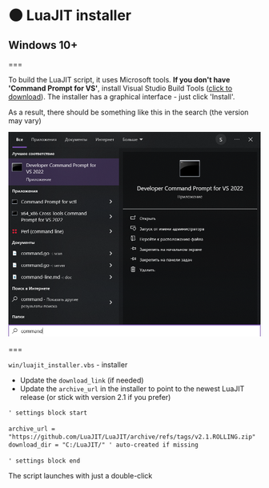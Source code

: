 # 🌑 LuaJIT installer

## Windows 10+

===

To build the LuaJIT script, it uses Microsoft tools. **If you don't have 'Command Prompt for VS'**, install Visual Studio Build Tools ([click to download](https://aka.ms/vs/17/release/vs_buildtools.exe)). The installer has a graphical interface - just click 'Install'.

As a result, there should be something like this in the search (the version may vary)

![](assets/command_prompt.png)

===

`win/luajit_installer.vbs` - installer

- Update the `download_link` (if needed) 
- Update the `archive_url` in the installer to point to the newest LuaJIT release (or stick with version 2.1 if you prefer)

```VB
' settings block start

archive_url = "https://github.com/LuaJIT/LuaJIT/archive/refs/tags/v2.1.ROLLING.zip"
download_dir = "C:/LuaJIT/" ' auto-created if missing

' settings block end
```

The script launches with just a double-click